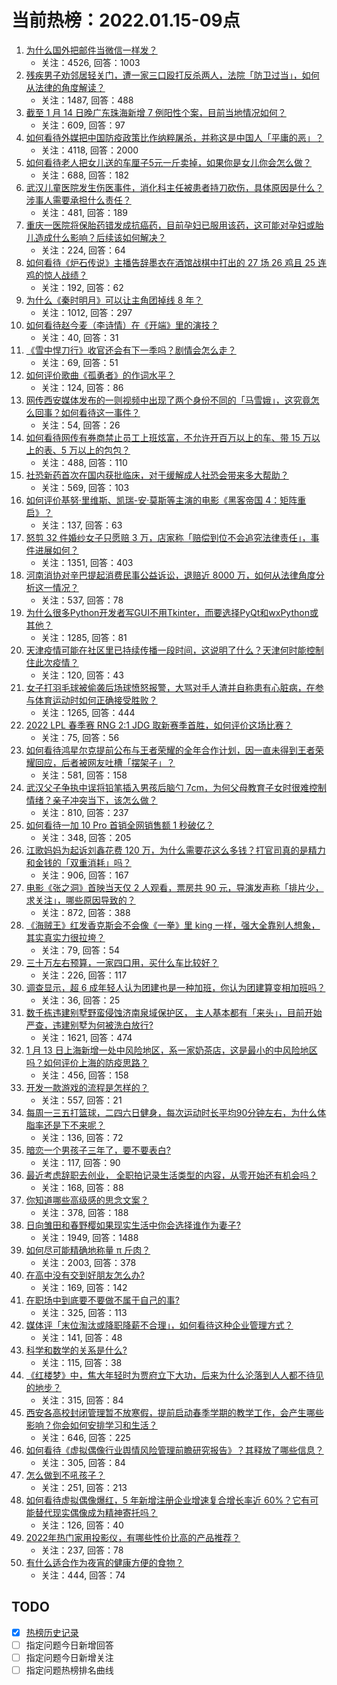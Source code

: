 # 当前热榜：2022.01.15-09点
1. [为什么国外把邮件当微信一样发？](https://www.zhihu.com/question/327715169)
    * 关注：4526, 回答：1003
2. [残疾男子劝邻居轻关门，遭一家三口殴打反杀两人，法院「防卫过当」，如何从法律的角度解读？](https://www.zhihu.com/question/511451839)
    * 关注：1487, 回答：488
3. [截至 1 月 14 日晚广东珠海新增 7 例阳性个案，目前当地情况如何？](https://www.zhihu.com/question/511564583)
    * 关注：609, 回答：97
4. [如何看待外媒把中国防疫政策比作纳粹屠杀，并称这是中国人「平庸的恶」？](https://www.zhihu.com/question/511347153)
    * 关注：4118, 回答：2000
5. [如何看待老人把女儿送的车厘子5元一斤卖掉，如果你是女儿你会怎么做？](https://www.zhihu.com/question/511284165)
    * 关注：688, 回答：182
6. [武汉儿童医院发生伤医事件，消化科主任被患者持刀砍伤，具体原因是什么？涉事人需要承担什么责任？](https://www.zhihu.com/question/511558576)
    * 关注：481, 回答：189
7. [重庆一医院将保胎药错发成抗癌药，目前孕妇已服用该药，这可能对孕妇或胎儿造成什么影响？后续该如何解决？](https://www.zhihu.com/question/511312906)
    * 关注：224, 回答：64
8. [如何看待《炉石传说》主播告辞墨衣在酒馆战棋中打出的 27 场 26 鸡且 25 连鸡的惊人战绩？](https://www.zhihu.com/question/511272037)
    * 关注：192, 回答：62
9. [为什么《秦时明月》可以让主角团掉线 8 年？](https://www.zhihu.com/question/502736468)
    * 关注：1012, 回答：297
10. [如何看待赵今麦（李诗情）在《开端》里的演技？](https://www.zhihu.com/question/511109561)
    * 关注：40, 回答：31
11. [《雪中悍刀行》收官还会有下一季吗？剧情会怎么走？](https://www.zhihu.com/question/511055327)
    * 关注：69, 回答：51
12. [如何评价歌曲《孤勇者》的作词水平？](https://www.zhihu.com/question/500442261)
    * 关注：124, 回答：86
13. [网传西安媒体发布的一则视频中出现了两个身份不同的「马雪娥」，这究竟怎么回事？如何看待这一事件？](https://www.zhihu.com/question/511530538)
    * 关注：54, 回答：26
14. [如何看待网传有券商禁止员工上班炫富，不允许开百万以上的车、带 15 万以上的表、5 万以上的包包？](https://www.zhihu.com/question/511397985)
    * 关注：488, 回答：110
15. [社恐新药首次在国内获批临床，对于缓解成人社恐会带来多大帮助？](https://www.zhihu.com/question/510997942)
    * 关注：569, 回答：103
16. [如何评价基努·里维斯、凯瑞-安·莫斯等主演的电影《黑客帝国 4：矩阵重启》？](https://www.zhihu.com/question/511048978)
    * 关注：137, 回答：63
17. [怒剪 32 件婚纱女子只愿赔 3 万，店家称「赔偿到位不会追究法律责任」，事件进展如何？](https://www.zhihu.com/question/511471368)
    * 关注：1351, 回答：403
18. [河南消协对辛巴提起消费民事公益诉讼，退赔近 8000 万，如何从法律角度分析这一情况？](https://www.zhihu.com/question/511515850)
    * 关注：537, 回答：78
19. [为什么很多Python开发者写GUI不用Tkinter，而要选择PyQt和wxPython或其他？](https://www.zhihu.com/question/32703639)
    * 关注：1285, 回答：81
20. [天津疫情可能在社区里已持续传播一段时间，这说明了什么？天津何时能控制住此次疫情？](https://www.zhihu.com/question/510671296)
    * 关注：120, 回答：43
21. [女子打羽毛球被偷袭后场球愤怒报警，大骂对手人渣并自称患有心脏病，在参与体育运动时如何正确接受胜败？](https://www.zhihu.com/question/511218615)
    * 关注：1265, 回答：444
22. [2022 LPL 春季赛 RNG 2:1 JDG 取新赛季首胜，如何评价这场比赛？](https://www.zhihu.com/question/511551651)
    * 关注：75, 回答：56
23. [如何看待鸿星尔克提前公布与王者荣耀的全年合作计划，因一直未得到王者荣耀回应，后者被网友吐槽「摆架子」？](https://www.zhihu.com/question/511482965)
    * 关注：581, 回答：158
24. [武汉父子争执中误将铅笔插入男孩后脑勺 7cm，为何父母教育子女时很难控制情绪？亲子冲突当下，该怎么做？](https://www.zhihu.com/question/511430261)
    * 关注：810, 回答：237
25. [如何看待一加 10 Pro 首销全网销售额 1 秒破亿？](https://www.zhihu.com/question/511389322)
    * 关注：348, 回答：205
26. [江歌妈妈为起诉刘鑫花费 120 万，为什么需要花这么多钱？打官司真的是精力和金钱的「双重消耗」吗？](https://www.zhihu.com/question/511124943)
    * 关注：906, 回答：167
27. [电影《张之洞》首映当天仅 2 人观看，票房共 90 元，导演发声称「排片少，求关注」，哪些原因导致的？](https://www.zhihu.com/question/511303849)
    * 关注：872, 回答：388
28. [《海贼王》红发香克斯会不会像《一拳》里 king 一样，强大全靠别人想象，其实真实力很拉垮？](https://www.zhihu.com/question/509188641)
    * 关注：79, 回答：54
29. [三十万左右预算，一家四口用，买什么车比较好？](https://www.zhihu.com/question/471998913)
    * 关注：226, 回答：117
30. [调查显示，超 6 成年轻人认为团建也是一种加班，你认为团建算变相加班吗？](https://www.zhihu.com/question/511541880)
    * 关注：36, 回答：25
31. [数千栋违建别墅野蛮侵蚀济南泉域保护区， 主人基本都有「来头」，目前开始严查，违建别墅为何被洗白放行?](https://www.zhihu.com/question/511298458)
    * 关注：1621, 回答：474
32. [1 月 13 日上海新增一处中风险地区，系一家奶茶店，这是最小的中风险地区吗？如何评价上海的防疫思路？](https://www.zhihu.com/question/511429249)
    * 关注：456, 回答：158
33. [开发一款游戏的流程是怎样的？](https://www.zhihu.com/question/19552783)
    * 关注：557, 回答：21
34. [每周一三五打篮球，二四六日健身，每次运动时长平均90分钟左右，为什么体脂率还是下不来呢？](https://www.zhihu.com/question/510393196)
    * 关注：136, 回答：72
35. [暗恋一个男孩子三年了，要不要表白?](https://www.zhihu.com/question/511506011)
    * 关注：117, 回答：90
36. [最近考虑辞职去创业， 全职拍记录生活类型的内容，从零开始还有机会吗？](https://www.zhihu.com/question/511347886)
    * 关注：168, 回答：88
37. [你知道哪些高级感的思念文案？](https://www.zhihu.com/question/504994580)
    * 关注：378, 回答：188
38. [日向雏田和春野樱如果现实生活中你会选择谁作为妻子?](https://www.zhihu.com/question/401865762)
    * 关注：1949, 回答：1488
39. [如何尽可能精确地称量 π 斤肉？](https://www.zhihu.com/question/62032323)
    * 关注：2003, 回答：378
40. [在高中没有交到好朋友怎么办?](https://www.zhihu.com/question/511244977)
    * 关注：169, 回答：142
41. [在职场中到底要不要做不属于自己的事?](https://www.zhihu.com/question/497782321)
    * 关注：325, 回答：113
42. [媒体评「末位淘汰或降职降薪不合理」，如何看待这种企业管理方式？](https://www.zhihu.com/question/511481738)
    * 关注：141, 回答：48
43. [科学和数学的关系是什么?](https://www.zhihu.com/question/509653234)
    * 关注：115, 回答：38
44. [《红楼梦》中，焦大年轻时为贾府立下大功，后来为什么沦落到人人都不待见的地步？](https://www.zhihu.com/question/501000664)
    * 关注：315, 回答：84
45. [西安各高校封闭管理暂不放寒假，提前启动春季学期的教学工作，会产生哪些影响？你会如何安排学习和生活？](https://www.zhihu.com/question/511464716)
    * 关注：646, 回答：225
46. [如何看待《虚拟偶像行业舆情风险管理前瞻研究报告》？其释放了哪些信息？](https://www.zhihu.com/question/511308520)
    * 关注：305, 回答：84
47. [怎么做到不吼孩子？](https://www.zhihu.com/question/509783645)
    * 关注：251, 回答：213
48. [如何看待虚拟偶像爆红，5 年新增注册企业增速复合增长率近 60%？它有可能替代现实偶像成为精神寄托吗？](https://www.zhihu.com/question/511348839)
    * 关注：126, 回答：40
49. [2022年热门家用投影仪，有哪些性价比高的产品推荐？](https://www.zhihu.com/question/509784535)
    * 关注：237, 回答：78
50. [有什么适合作为夜宵的健康方便的食物？](https://www.zhihu.com/question/21682910)
    * 关注：444, 回答：74
## TODO
* [x] [热榜历史记录](hot_history/AllHot.md)
* [ ] 指定问题今日新增回答
* [ ] 指定问题今日新增关注
* [ ] 指定问题热榜排名曲线
